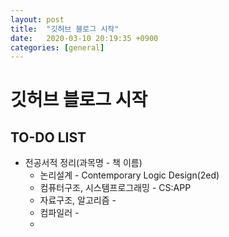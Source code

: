 ```yaml
---
layout: post
title:  "깃허브 블로그 시작"
date:   2020-03-10 20:19:35 +0900
categories: [general]
---
```


# 깃허브 블로그 시작


## TO-DO LIST
- 전공서적 정리(과목명 - 책 이름)
  - 논리설계 - Contemporary Logic Design(2ed)
  - 컴퓨터구조, 시스템프로그래밍 - CS:APP
  - 자료구조, 알고리즘 - 
  - 컴파일러 - 
  - 